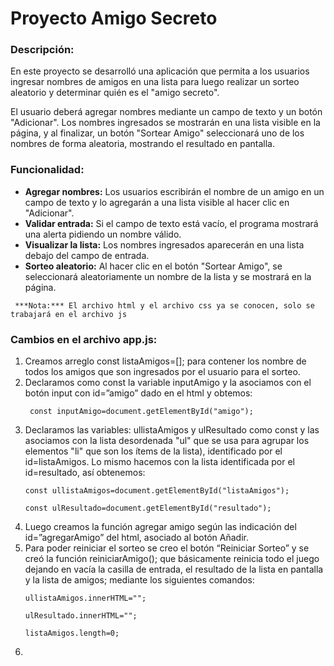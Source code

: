 # Proyecto Amigo Secreto
### Descripción:
<p> En este proyecto se desarrolló una aplicación que permita a los usuarios ingresar nombres de amigos en una lista para luego realizar un sorteo aleatorio y determinar quién es el "amigo secreto".

  El usuario deberá agregar nombres mediante un campo de texto y un botón "Adicionar". Los nombres ingresados se mostrarán en una lista visible en la página, y al finalizar, un botón "Sortear Amigo" seleccionará uno de los nombres de forma aleatoria, mostrando el resultado en pantalla. </p>
### Funcionalidad:

- **Agregar nombres:** Los usuarios escribirán el nombre de un amigo en un campo de texto y lo agregarán a una lista visible al hacer clic en "Adicionar".
- **Validar entrada:** Si el campo de texto está vacío, el programa mostrará una alerta pidiendo un nombre válido.
- **Visualizar la lista:** Los nombres ingresados aparecerán en una lista debajo del campo de entrada.
- **Sorteo aleatorio:** Al hacer clic en el botón "Sortear Amigo", se seleccionará aleatoriamente un nombre de la lista y se mostrará en la página.
  
``` ***Nota:*** El archivo html y el archivo css ya se conocen, solo se trabajará en el archivo js```
### Cambios en el archivo app.js:
<ol>
  <li> Creamos arreglo const listaAmigos=[]; para contener los nombre de todos los amigos que son ingresados por el usuario para el sorteo. </li>
  <li> Declaramos como const la variable inputAmigo y la asociamos con el botón input con id=”amigo” dado en el html y obtemos:</li>
  
  ``` const inputAmigo=document.getElementById("amigo");```
  <li>Declaramos las variables: ullistaAmigos y ulResultado como const y las asociamos con la lista  desordenada "ul" que se usa para agrupar los elementos "li" que son los ítems de la lista), identificado por el id=listaAmigos. Lo mismo hacemos con la lista identificada por el id=resultado, así obtenemos: </li>

```const ullistaAmigos=document.getElementById("listaAmigos");```

```const ulResultado=document.getElementById("resultado");```

  <li>Luego creamos la función agregar amigo según las indicación del id=”agregarAmigo” del html, asociado al botón Añadir.
    
 </li>
  <li> Para poder reiniciar el sorteo se creo el botón “Reiniciar Sorteo” y se creó la función reiniciarAmigo(); que básicamente reinicia todo el juego dejando en vacía la casilla de entrada, el resultado de la lista en pantalla y la lista de amigos; mediante los siguientes comandos:</li>
  
  ```ullistaAmigos.innerHTML="";```
  
```ulResultado.innerHTML="";```

```listaAmigos.length=0;```

  <li> </li>
</ol>





